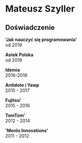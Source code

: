 # Mateusz Szyller

## Doświadczenie

**'Jak nauczyć się programowania'**\
od 2019

**Astek Polska**\
od 2019

**Idemia**\
2016-2018

**Antidote i Yawp**\
2015 - 2017

**Fujitsu'**\
2015 - 2016

**TomTom'**\
2012 - 2014

**'Menlo Innovations'**\
2011 - 2012
